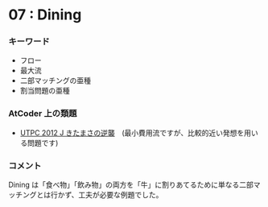 # 07 : Dining

### キーワード

- フロー
- 最大流
- 二部マッチングの亜種
- 割当問題の亜種

### AtCoder 上の類題

- [UTPC 2012 J きたまさの逆襲](https://atcoder.jp/contests/utpc2012/tasks/utpc2012_10)　(最小費用流ですが、比較的近い発想を用いる問題です)

### コメント

Dining は「食べ物」「飲み物」の両方を「牛」に割りあてるために単なる二部マッチングとは行かず、工夫が必要な例題でした。